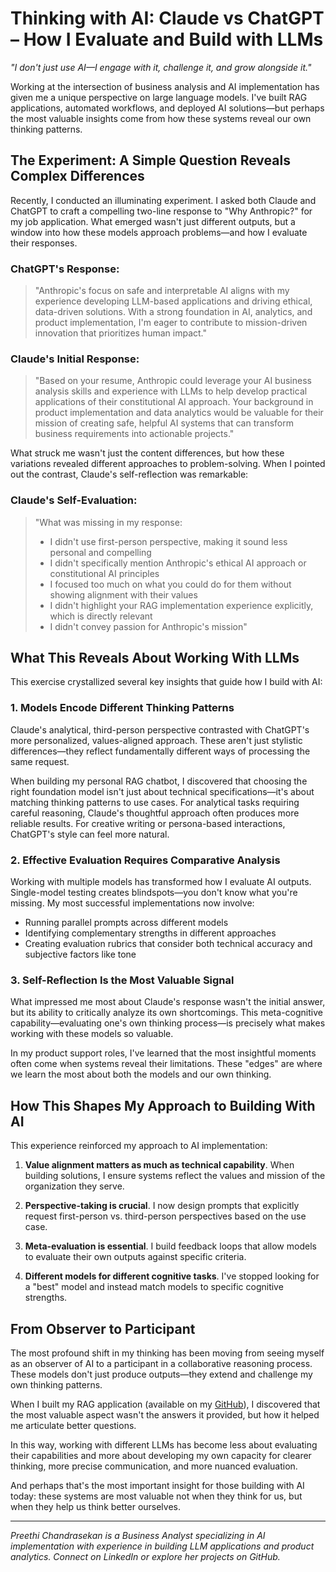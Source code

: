 # Thinking with AI: Claude vs ChatGPT – How I Evaluate and Build with LLMs

*"I don't just use AI—I engage with it, challenge it, and grow alongside it."*

Working at the intersection of business analysis and AI implementation has given me a unique perspective on large language models. I've built RAG applications, automated workflows, and deployed AI solutions—but perhaps the most valuable insights come from how these systems reveal our own thinking patterns.

## The Experiment: A Simple Question Reveals Complex Differences

Recently, I conducted an illuminating experiment. I asked both Claude and ChatGPT to craft a compelling two-line response to "Why Anthropic?" for my job application. What emerged wasn't just different outputs, but a window into how these models approach problems—and how I evaluate their responses.

### ChatGPT's Response:
> "Anthropic's focus on safe and interpretable AI aligns with my experience developing LLM-based applications and driving ethical, data-driven solutions. With a strong foundation in AI, analytics, and product implementation, I'm eager to contribute to mission-driven innovation that prioritizes human impact."

### Claude's Initial Response:
> "Based on your resume, Anthropic could leverage your AI business analysis skills and experience with LLMs to help develop practical applications of their constitutional AI approach. Your background in product implementation and data analytics would be valuable for their mission of creating safe, helpful AI systems that can transform business requirements into actionable projects."

What struck me wasn't just the content differences, but how these variations revealed different approaches to problem-solving. When I pointed out the contrast, Claude's self-reflection was remarkable:

### Claude's Self-Evaluation:
> "What was missing in my response:
> - I didn't use first-person perspective, making it sound less personal and compelling
> - I didn't specifically mention Anthropic's ethical AI approach or constitutional AI principles
> - I focused too much on what you could do for them without showing alignment with their values
> - I didn't highlight your RAG implementation experience explicitly, which is directly relevant
> - I didn't convey passion for Anthropic's mission"

## What This Reveals About Working With LLMs

This exercise crystallized several key insights that guide how I build with AI:

### 1. Models Encode Different Thinking Patterns

Claude's analytical, third-person perspective contrasted with ChatGPT's more personalized, values-aligned approach. These aren't just stylistic differences—they reflect fundamentally different ways of processing the same request.

When building my personal RAG chatbot, I discovered that choosing the right foundation model isn't just about technical specifications—it's about matching thinking patterns to use cases. For analytical tasks requiring careful reasoning, Claude's thoughtful approach often produces more reliable results. For creative writing or persona-based interactions, ChatGPT's style can feel more natural.

### 2. Effective Evaluation Requires Comparative Analysis

Working with multiple models has transformed how I evaluate AI outputs. Single-model testing creates blindspots—you don't know what you're missing. My most successful implementations now involve:

- Running parallel prompts across different models
- Identifying complementary strengths in different approaches
- Creating evaluation rubrics that consider both technical accuracy and subjective factors like tone

### 3. Self-Reflection Is the Most Valuable Signal

What impressed me most about Claude's response wasn't the initial answer, but its ability to critically analyze its own shortcomings. This meta-cognitive capability—evaluating one's own thinking process—is precisely what makes working with these models so valuable.

In my product support roles, I've learned that the most insightful moments often come when systems reveal their limitations. These "edges" are where we learn the most about both the models and our own thinking.

## How This Shapes My Approach to Building With AI

This experience reinforced my approach to AI implementation:

1. **Value alignment matters as much as technical capability**. When building solutions, I ensure systems reflect the values and mission of the organization they serve.

2. **Perspective-taking is crucial**. I now design prompts that explicitly request first-person vs. third-person perspectives based on the use case.

3. **Meta-evaluation is essential**. I build feedback loops that allow models to evaluate their own outputs against specific criteria.

4. **Different models for different cognitive tasks**. I've stopped looking for a "best" model and instead match models to specific cognitive strengths.

## From Observer to Participant

The most profound shift in my thinking has been moving from seeing myself as an observer of AI to a participant in a collaborative reasoning process. These models don't just produce outputs—they extend and challenge my own thinking patterns.

When I built my RAG application (available on my [GitHub](https://github.com/preethichan/PersonalChatbot)), I discovered that the most valuable aspect wasn't the answers it provided, but how it helped me articulate better questions.

In this way, working with different LLMs has become less about evaluating their capabilities and more about developing my own capacity for clearer thinking, more precise communication, and more nuanced evaluation.

And perhaps that's the most important insight for those building with AI today: these systems are most valuable not when they think for us, but when they help us think better ourselves.

---

*Preethi Chandrasekan is a Business Analyst specializing in AI implementation with experience in building LLM applications and product analytics. Connect on LinkedIn or explore her projects on GitHub.*

